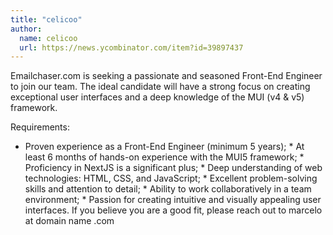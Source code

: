 ```yaml
---
title: "celicoo"
author:
  name: celicoo
  url: https://news.ycombinator.com/item?id=39897437
---
```

Emailchaser.com is seeking a passionate and seasoned Front-End Engineer to join our team. The ideal candidate will have a strong focus on creating exceptional user interfaces and a deep knowledge of the MUI (v4 &amp; v5) framework.

Requirements:
* Proven experience as a Front-End Engineer (minimum 5 years); * At least 6 months of hands-on experience with the MUI5 framework; * Proficiency in NextJS is a significant plus; * Deep understanding of web technologies: HTML, CSS, and JavaScript; * Excellent problem-solving skills and attention to detail; * Ability to work collaboratively in a team environment; * Passion for creating intuitive and visually appealing user interfaces. If you believe you are a good fit, please reach out to marcelo at domain name .com
